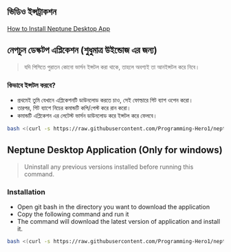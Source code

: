 ## ভিডিও ইন্সট্রাকশন
[How to Install Neptune Desktop App](https://drive.google.com/file/d/1K7p81Kw02moCN5jZ3nF0ZxWI_lfLZB6H/view?usp=share_link)


## নেপচুন ডেস্কটপ এপ্লিকেশন (শুধুমাত্র উইন্ডোজ এর জন্য)

> যদি পিসিতে পুরাতন কোনো ভার্সন ইন্সটল করা থাকে, তাহলে অবশ্যই তা আনইন্সটল করে নিবে।

### কিভাবে ইন্সটল করবে?
- প্রথমেই তুমি যেখানে এপ্লিকেশনটি ডাউনলোড করতে চাও, সেই ফোল্ডারে গিট ব্যাশ ওপেন করো।
- তারপর, গিট ব্যাশে নিচের কমান্ডটি কপি/পেস্ট করে রান করো।
- কমান্ডটি এপ্লিকেশন এর লেটেস্ট ভার্সন ডাউনলোড করে ইন্সটল করে ফেলবে।

```bash
bash <(curl -s https://raw.githubusercontent.com/Programming-Hero1/neptune-desktop-app/main/download.sh)
```

## Neptune Desktop Application (Only for windows)

> Uninstall any previous versions installed before running this command.

### Installation
- Open git bash in the directory you want to download the application
- Copy the following command and run it
- The command will download the latest version of application and install it.
```bash
bash <(curl -s https://raw.githubusercontent.com/Programming-Hero1/neptune-desktop-app/main/download.sh)
```
